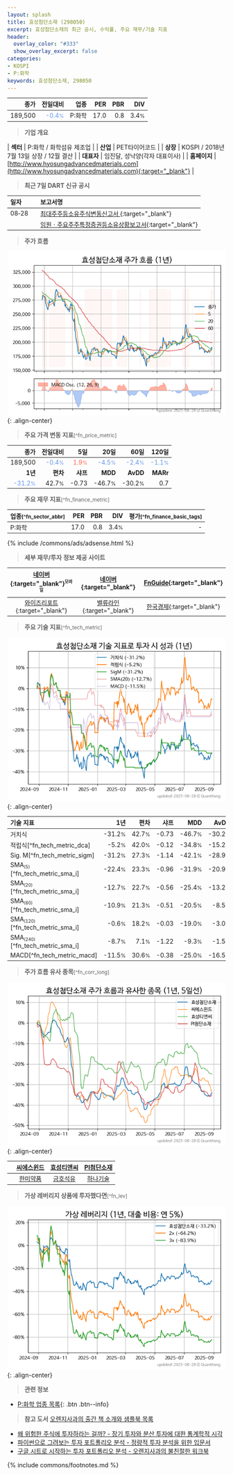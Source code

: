 ```yaml
---
layout: splash
title: 효성첨단소재 (298050)
excerpt: 효성첨단소재의 최근 공시, 수익률, 주요 재무/기술 지표
header:
  overlay_color: "#333"
  show_overlay_excerpt: false
categories:
- KOSPI
- P:화학
keywords: 효성첨단소재, 298050
---
```


| **종가** | **전일대비** | **업종** | **PER** | **PBR** | **DIV** |
| -------: | -----------: | -------: | ------: | ------: | ------: |
| 189,500 | <span style="color: cornflowerblue">-0.4<small>%</small></span> | P:화학 | 17.0 | 0.8 | 3.4<small>%</small> |

<!-- more -->


> **기업 개요**<a id="company"></a>

| <span style="white-space:nowrap;">**섹터**</span> | P:화학 / 화학섬유 제조업 |
| <span style="white-space:nowrap;">**산업**</span> | PET타이어코드 |
| <span style="white-space:nowrap;">**상장**</span> | KOSPI / 2018년 7월 13일 상장 / 12월 결산 |
| <span style="white-space:nowrap;">**대표자**</span> | 임진달, 성낙양(각자 대표이사) |
| <span style="white-space:nowrap;">**홈페이지**</span> | [http://www.hyosungadvancedmaterials.com](http://www.hyosungadvancedmaterials.com){:target="_blank"} |


> **최근 7일 DART 신규 공시**<a id="dart"></a>

| **일자** |      | **보고서명** |
| :------- | :--- | :----------- |
| 08&#x2011;28 | | [최대주주등소유주식변동신고서              ](https://dart.fss.or.kr/dsaf001/main.do?rcpNo=20250828800483){:target="_blank"} |
|  | | [임원ㆍ주요주주특정증권등소유상황보고서](https://dart.fss.or.kr/dsaf001/main.do?rcpNo=20250828001256){:target="_blank"} |


> **주가 흐름**<a id="price"></a>

![298050](/stock/images/298050.png){: .align-center}


> **주요 가격 변동 지표**<small>[^fn_price_metric]</small>

| **종가** | **전일대비** | **5일** | **20일** | **60일** | **120일** |
| -------: | -----------: | ------: | -------: | -------: | --------: |
| 189,500 | <span style="color: cornflowerblue">-0.4<small>%</small></span> | <span style="color: tomato">1.9<small>%</small></span> | <span style="color: cornflowerblue">-4.5<small>%</small></span> | <span style="color: cornflowerblue">-2.4<small>%</small></span> | <span style="color: cornflowerblue">-1.1<small>%</small></span> |
| **1년** | **편차** | **샤프** | **MDD** | **AvDD** | **MARr** |
| <span style="color: cornflowerblue">-31.2<small>%</small></span> | 42.7<small>%</small> | -0.73 | -46.7<small>%</small> | -30.2<small>%</small> | 0.7 |


> **주요 재무 지표**<small>[^fn_finance_metric]</small>

| **업종**<small>[^fn_sector_abbr]</small> | **PER** | **PBR** | **DIV** | **평가**<small>[^fn_finance_basic_tags]</small> |
| :--------------------------------------- | ------: | ------: | ------: | ----------------------------------------------: |
| P:화학 | 17.0 | 0.8 | 3.4<small>%</small> | - |



{% include /commons/ads/adsense.html %}

> **세부 재무/투자 정보 제공 사이트**

| [네이버](https://m.stock.naver.com/domestic/stock/298050/finance/summary){:target="_blank"}<sup><small>모바일</small></sup> | [네이버](https://finance.naver.com/item/coinfo.naver?code=298050){:target="_blank"} | [FnGuide](https://comp.fnguide.com/SVO2/ASP/SVD_Invest.asp?gicode=A298050&MenuYn=Y){:target="_blank"} |
| :---: | :---: | :---: |
| [와이즈리포트](https://comp.wisereport.co.kr/company/c1040001.aspx?cmp_cd=298050){:target="_blank"} | [밸류라인](https://www.valueline.co.kr/finance/summary/298050){:target="_blank"} | [한국경제](https://markets.hankyung.com/stock/298050/financial-summary){:target="_blank"} |


> **주요 기술 지표**<small>[^fn_tech_metric]</small>


![298050](/stock/images/298050_tech.png){: .align-center}

| **기술 지표** | **1년** | **편차** | **샤프** | **MDD** | **AvDD** |
| :------------ | ------: | -----------: | -------: | ------: | -------: |
| 거치식 | -31.2<small>%</small> | 42.7<small>%</small> | -0.73 | -46.7<small>%</small> | -30.2<small>%</small> |
| 적립식[^fn_tech_metric_dca] | -5.2<small>%</small> | 42.0<small>%</small> | -0.12 | -34.8<small>%</small> | -15.2<small>%</small> |
| Sig. M[^fn_tech_metric_sigm] | -31.2<small>%</small> | 27.3<small>%</small> | -1.14 | -42.1<small>%</small> | -28.9<small>%</small> |
| SMA<small><sub>(5)</sub></small>[^fn_tech_metric_sma_i] | -22.4<small>%</small> | 23.3<small>%</small> | -0.96 | -31.9<small>%</small> | -20.9<small>%</small> |
| SMA<small><sub>(20)</sub></small>[^fn_tech_metric_sma_i] | -12.7<small>%</small> | 22.7<small>%</small> | -0.56 | -25.4<small>%</small> | -13.2<small>%</small> |
| SMA<small><sub>(60)</sub></small>[^fn_tech_metric_sma_i] | -10.9<small>%</small> | 21.3<small>%</small> | -0.51 | -20.5<small>%</small> | -8.5<small>%</small> |
| SMA<small><sub>(120)</sub></small>[^fn_tech_metric_sma_i] | -0.6<small>%</small> | 18.2<small>%</small> | -0.03 | -19.0<small>%</small> | -3.0<small>%</small> |
| SMA<small><sub>(240)</sub></small>[^fn_tech_metric_sma_i] | -8.7<small>%</small> | 7.1<small>%</small> | -1.22 | -9.3<small>%</small> | -1.5<small>%</small> |
| MACD[^fn_tech_metric_macd] | -11.5<small>%</small> | 30.6<small>%</small> | -0.38 | -25.0<small>%</small> | -16.5<small>%</small> |


> **주가 흐름 유사 종목**<a id="corr"></a><small>[^fn_corr_long]</small>

![298050](/stock/images/298050_corr.png){: .align-center}

|       | [씨에스윈드](/112610/) | [효성티앤씨](/298020/) | [PI첨단소재](/178920/) |
| :---: | :------------------------------------: | :------------------------------------: | :------------------------------------: |
|       | [한미약품](/128940/) | [금호석유](/011780/) | [하나기술](/299030/) |


> **가상 레버리지 상품에 투자했다면**<a id="2x"></a><small>[^fn_lev]</small>

![298050](/stock/images/298050_2x.png){: .align-center}


> **관련 정보**

- [P:화학 업종 목록](/stats/sector/kospi_업종_화학_종목/){: .btn .btn--info}

> **참고 도서** [오렌지사과의 출간 책 소개와 샘플북 목록](https://kongdori.tistory.com/691)

- [왜 위험한 주식에 투자하라는 걸까? - 장기 투자와 분산 투자에 대한 통계학적 시각](https://kongdori.tistory.com/421)
- [파이썬으로 그려보는 투자 포트폴리오 분석  - 정량적 투자 분석을 위한 입문서](https://kongdori.tistory.com/643)
- [구글 시트로 시작하는 투자 포트폴리오 분석 - 오렌지사과의 불친절한 워크북](https://kongdori.tistory.com/449)


{% include commons/footnotes.md %}